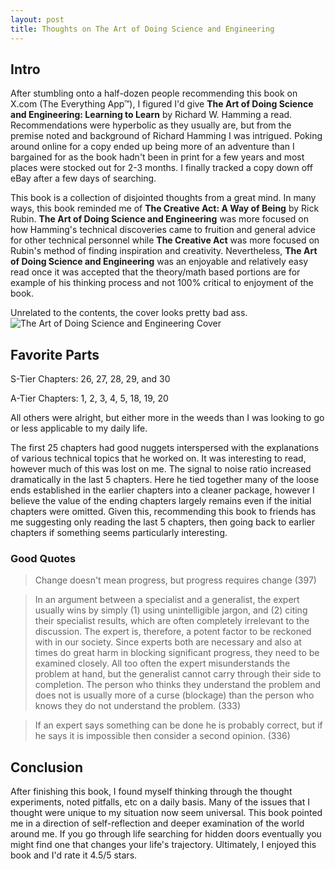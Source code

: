 ```yaml
---
layout: post
title: Thoughts on The Art of Doing Science and Engineering
---
```


## Intro
After stumbling onto a half-dozen people recommending this book on X.com (The Everything App™), I figured I'd give **The Art of Doing Science and Engineering: Learning to Learn** by Richard W. Hamming
 a read. Recommendations were hyperbolic as they usually are, but
from the premise noted and background of Richard Hamming I was intrigued. Poking around online for a copy ended up being more of an adventure than I bargained for as the book
hadn't been in print for a few years and most places were stocked out for 2-3 months. I finally tracked a copy down off eBay after a few days of searching.

This book is a collection of disjointed thoughts from a great mind. In many ways, this book reminded me of
**The Creative Act: A Way of Being** by Rick Rubin. **The Art of Doing Science and Engineering** was more focused on how Hamming's technical discoveries came to fruition and general advice for other technical personnel
while **The Creative Act** was more focused on Rubin's method of finding inspiration and creativity. Nevertheless, **The Art of Doing Science and Engineering** was an enjoyable and relatively easy read once it was accepted that the
theory/math based portions are for example of his thinking process and not 100% critical to enjoyment of the book.

Unrelated to the contents, the cover looks pretty bad ass. 
![The Art of Doing Science and Engineering Cover]({{site.baseurl}}/assets/images/TAODSE_Cover.jpeg "The Art of Doing Science and Engineering Cover")

## Favorite Parts
S-Tier Chapters: 26, 27, 28, 29, and 30 

A-Tier Chapters: 1, 2, 3, 4, 5, 18, 19, 20

All others were alright, but either more in the weeds than I was looking to go or less applicable to my daily life.

The first 25 chapters had good nuggets interspersed with the explanations of various technical topics that he worked on. It was interesting to read, however much of this was lost on me.
The signal to noise ratio increased dramatically in the last 5 chapters. Here he tied together many of the loose ends established in the earlier chapters into a cleaner package, however
I believe the value of the ending chapters largely remains even if the initial chapters were omitted. Given this, recommending this book to friends has me suggesting only reading 
the last 5 chapters, then going back to earlier chapters if something seems particularly interesting.

### Good Quotes
> Change doesn't mean progress, but progress requires change (397)

> In an argument between a specialist and a generalist, the expert usually wins by simply (1) using unintelligible jargon, and (2) citing their specialist results, which are
> often completely irrelevant to the discussion. The expert is, therefore, a potent factor to be reckoned with in our society. Since experts both are necessary and also at times 
> do great harm in blocking significant progress, they need to be examined closely. All too often the expert misunderstands the problem at hand, but the generalist cannot carry
> through their side to completion. The person who thinks they understand the problem and does not is usually more of a curse (blockage) than the person who knows they do not
> understand the problem. (333)

> If an expert says something can be done he is probably correct, but if he says it is impossible then consider a second opinion. (336)

## Conclusion
After finishing this book, I found myself thinking through the thought experiments, noted pitfalls, etc on a daily basis. Many of the issues that I thought were unique to my 
situation now seem universal. This book pointed me in a direction of self-reflection and deeper examination of the world around me. If you go through life searching for hidden doors
eventually you might find one that changes your life's trajectory. Ultimately, I enjoyed this book and I'd rate it 4.5/5 stars.